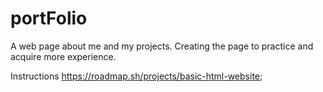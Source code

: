 # portFolio
A web page about me and my projects.
Creating the page to practice and acquire more experience.

Instructions https://roadmap.sh/projects/basic-html-website;
